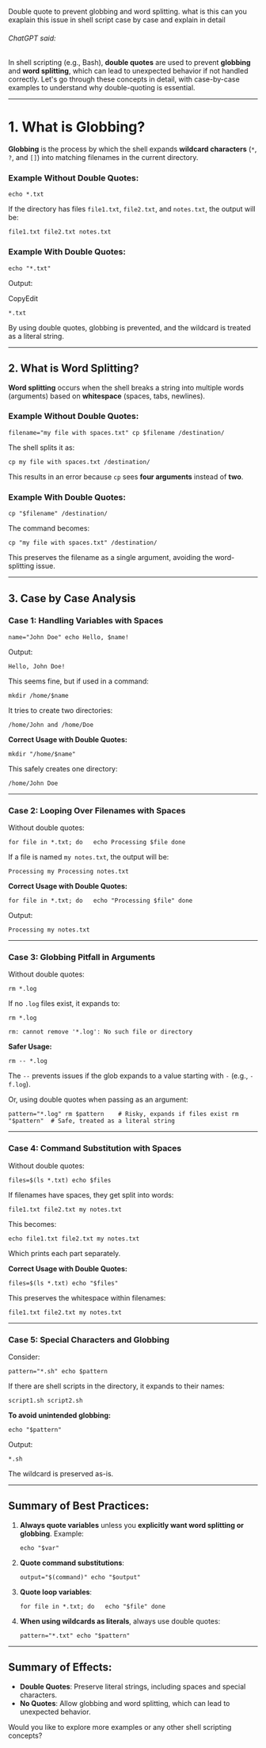 Double quote to prevent globbing and word splitting. what is this can you exaplain this issue in shell script case by case and explain in detail

###### ChatGPT said:

In shell scripting (e.g., Bash), **double quotes** are used to prevent **globbing** and **word splitting**, which can lead to unexpected behavior if not handled correctly. Let's go through these concepts in detail, with case-by-case examples to understand why double-quoting is essential.

---

# 1. **What is Globbing?**

**Globbing** is the process by which the shell expands **wildcard characters** (`*`, `?`, and `[]`) into matching filenames in the current directory.

### Example Without Double Quotes:



`echo *.txt`

If the directory has files `file1.txt`, `file2.txt`, and `notes.txt`, the output will be:



`file1.txt file2.txt notes.txt`

### Example With Double Quotes:



`echo "*.txt"`

Output:

CopyEdit

`*.txt`

By using double quotes, globbing is prevented, and the wildcard is treated as a literal string.

---

## 2. **What is Word Splitting?**

**Word splitting** occurs when the shell breaks a string into multiple words (arguments) based on **whitespace** (spaces, tabs, newlines).

### Example Without Double Quotes:


`filename="my file with spaces.txt" cp $filename /destination/`

The shell splits it as:



`cp my file with spaces.txt /destination/`

This results in an error because `cp` sees **four arguments** instead of **two**.

### Example With Double Quotes:



`cp "$filename" /destination/`

The command becomes:


`cp "my file with spaces.txt" /destination/`

This preserves the filename as a single argument, avoiding the word-splitting issue.

---

## 3. **Case by Case Analysis**

### **Case 1: Handling Variables with Spaces**



`name="John Doe" echo Hello, $name!`

Output:


`Hello, John Doe!`

This seems fine, but if used in a command:


`mkdir /home/$name`

It tries to create two directories:


`/home/John and /home/Doe`

**Correct Usage with Double Quotes:**



`mkdir "/home/$name"`

This safely creates one directory:


`/home/John Doe`

---

### **Case 2: Looping Over Filenames with Spaces**

Without double quotes:


`for file in *.txt; do   echo Processing $file done`

If a file is named `my notes.txt`, the output will be:



`Processing my Processing notes.txt`

**Correct Usage with Double Quotes:**


`for file in *.txt; do   echo "Processing $file" done`

Output:


`Processing my notes.txt`

---

### **Case 3: Globbing Pitfall in Arguments**

Without double quotes:



`rm *.log`

If no `.log` files exist, it expands to:

`rm *.log`



`rm: cannot remove '*.log': No such file or directory`

**Safer Usage:**



`rm -- *.log`

The `--` prevents issues if the glob expands to a value starting with `-` (e.g., `-f.log`).

Or, using double quotes when passing as an argument:



`pattern="*.log" rm $pattern    # Risky, expands if files exist rm "$pattern"  # Safe, treated as a literal string`

---

### **Case 4: Command Substitution with Spaces**

Without double quotes:



`files=$(ls *.txt) echo $files`

If filenames have spaces, they get split into words:



`file1.txt file2.txt my notes.txt`

This becomes:


`echo file1.txt file2.txt my notes.txt`

Which prints each part separately.

**Correct Usage with Double Quotes:**



`files=$(ls *.txt) echo "$files"`

This preserves the whitespace within filenames:



`file1.txt file2.txt my notes.txt`

---

### **Case 5: Special Characters and Globbing**

Consider:



`pattern="*.sh" echo $pattern`

If there are shell scripts in the directory, it expands to their names:



`script1.sh script2.sh`

**To avoid unintended globbing:**


`echo "$pattern"`

Output:


`*.sh`

The wildcard is preserved as-is.

---

## **Summary of Best Practices:**

1. **Always quote variables** unless you **explicitly want word splitting or globbing**. Example:
    
    
    `echo "$var"`
    
2. **Quote command substitutions**:
    

    
    `output="$(command)" echo "$output"`
    
3. **Quote loop variables**:
    
   
    
    `for file in *.txt; do   echo "$file" done`
    
4. **When using wildcards as literals**, always use double quotes:
    

    
    `pattern="*.txt" echo "$pattern"`
    

---

## **Summary of Effects:**

- **Double Quotes**: Preserve literal strings, including spaces and special characters.
- **No Quotes**: Allow globbing and word splitting, which can lead to unexpected behavior.

Would you like to explore more examples or any other shell scripting concepts?